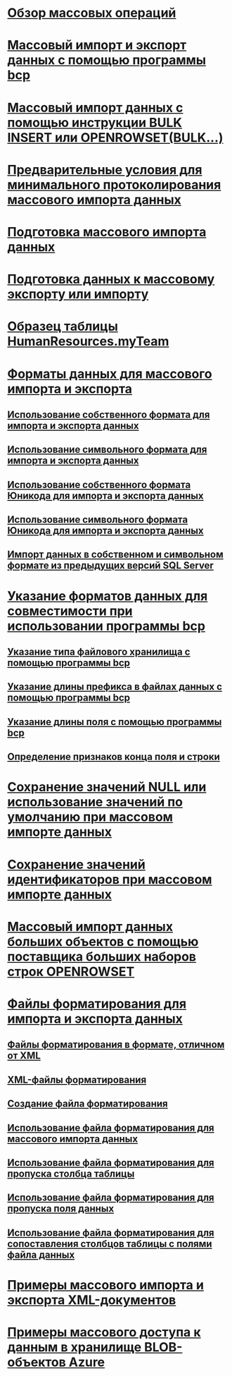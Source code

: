 # [Обзор массовых операций](bulk-import-and-export-of-data-sql-server.md)  
# [Массовый импорт и экспорт данных с помощью программы bcp](import-and-export-bulk-data-by-using-the-bcp-utility-sql-server.md)  
# [Массовый импорт данных с помощью инструкции BULK INSERT или OPENROWSET(BULK...)](import-bulk-data-by-using-bulk-insert-or-openrowset-bulk-sql-server.md)  
# [Предварительные условия для минимального протоколирования массового импорта данных](prerequisites-for-minimal-logging-in-bulk-import.md)  
# [Подготовка массового импорта данных](prepare-to-bulk-import-data-sql-server.md)  
# [Подготовка данных к массовому экспорту или импорту](prepare-data-for-bulk-export-or-import-sql-server.md)  
# [Образец таблицы HumanResources.myTeam](humanresources-myteam-sample-table-sql-server.md)  
# [Форматы данных для массового импорта и экспорта](data-formats-for-bulk-import-or-bulk-export-sql-server.md)  
## [Использование собственного формата для импорта и экспорта данных](use-native-format-to-import-or-export-data-sql-server.md)  
## [Использование символьного формата для импорта и экспорта данных](use-character-format-to-import-or-export-data-sql-server.md)  
## [Использование собственного формата Юникода для импорта и экспорта данных](use-unicode-native-format-to-import-or-export-data-sql-server.md)  
## [Использование символьного формата Юникода для импорта и экспорта данных](use-unicode-character-format-to-import-or-export-data-sql-server.md)  
## [Импорт данных в собственном и символьном формате из предыдущих версий SQL Server](import-native-and-character-format-data-from-earlier-versions-of-sql-server.md)  
# [Указание форматов данных для совместимости при использовании программы bcp](specify-data-formats-for-compatibility-when-using-bcp-sql-server.md)  
## [Указание типа файлового хранилища с помощью программы bcp](specify-file-storage-type-by-using-bcp-sql-server.md)  
## [Указание длины префикса в файлах данных с помощью программы bcp](specify-prefix-length-in-data-files-by-using-bcp-sql-server.md)  
## [Указание длины поля с помощью программы bcp](specify-field-length-by-using-bcp-sql-server.md)  
## [Определение признаков конца поля и строки](specify-field-and-row-terminators-sql-server.md)  
# [Сохранение значений NULL или использование значений по умолчанию при массовом импорте данных](keep-nulls-or-use-default-values-during-bulk-import-sql-server.md)  
# [Сохранение значений идентификаторов при массовом импорте данных](keep-identity-values-when-bulk-importing-data-sql-server.md)  
# [Массовый импорт данных больших объектов с помощью поставщика больших наборов строк OPENROWSET](bulk-import-large-object-data-with-openrowset-bulk-rowset-provider.md)  
# [Файлы форматирования для импорта и экспорта данных](format-files-for-importing-or-exporting-data-sql-server.md)  
## [Файлы форматирования в формате, отличном от XML](non-xml-format-files-sql-server.md)  
## [XML-файлы форматирования](xml-format-files-sql-server.md)  
## [Создание файла форматирования](create-a-format-file-sql-server.md)  
## [Использование файла форматирования для массового импорта данных](use-a-format-file-to-bulk-import-data-sql-server.md)  
## [Использование файла форматирования для пропуска столбца таблицы](use-a-format-file-to-skip-a-table-column-sql-server.md)  
## [Использование файла форматирования для пропуска поля данных](use-a-format-file-to-skip-a-data-field-sql-server.md)  
## [Использование файла форматирования для сопоставления столбцов таблицы с полями файла данных](use-a-format-file-to-map-table-columns-to-data-file-fields-sql-server.md)  
# [Примеры массового импорта и экспорта XML-документов](examples-of-bulk-import-and-export-of-xml-documents-sql-server.md)  
# [Примеры массового доступа к данным в хранилище BLOB-объектов Azure](examples-of-bulk-access-to-data-in-azure-blob-storage.md)  
